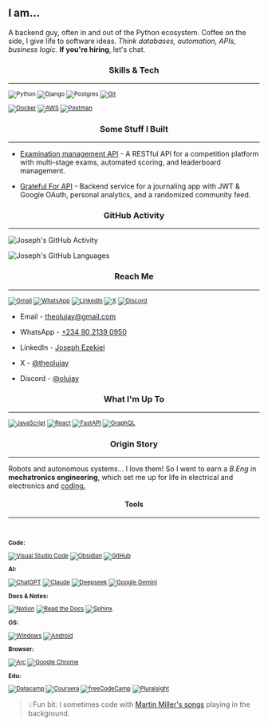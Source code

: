 ## I am...

A backend guy, often in and out of the Python ecosystem. Coffee on the side, I give life to software ideas. *Think databases, automation, APIs, business logic.* **If you're hiring**, let's chat.

### <center>Skills & Tech</center>

---

<sub>

![Python](https://img.shields.io/badge/Python-3776AB?logo=python&logoColor=fff) ![Django](https://img.shields.io/badge/Django-%23092E20.svg?logo=django&logoColor=white) ![Postgres](https://img.shields.io/badge/Postgres-%23316192.svg?logo=postgresql&logoColor=white) [![Git](https://img.shields.io/badge/Git-F05032?logo=git&logoColor=fff)](#)

[![Docker](https://img.shields.io/badge/Docker-2496ED?logo=docker&logoColor=fff)](#) [![AWS](https://custom-icon-badges.demolab.com/badge/AWS-%23FF9900.svg?logo=aws&logoColor=white)](#) [![Postman](https://img.shields.io/badge/Postman-FF6C37?logo=postman&logoColor=white)](#)


</sub>

### <center>Some Stuff I Built</center>

---

- [Examination management API](https://github.com/olujay/vmlc_api) - A RESTful API for a competition platform with multi-stage exams, automated scoring, and leaderboard management.

- [Grateful For API](https://github.com/theolujay/grateful_for) - Backend service for a journaling app with JWT & Google OAuth, personal analytics, and a randomized community feed.

### <center>GitHub Activity</center>

---

![Joseph's GitHub Activity](https://github-readme-stats.vercel.app/api?username=theolujay&show_icons=true&theme=dark)

![Joseph's GitHub Languages](https://github-readme-stats.vercel.app/api/top-langs/?username=theolujay&langs_count=5&layout=compact&theme=dark)

### <center>Reach Me</center>

---

<sub>

 [![Gmail](https://img.shields.io/badge/Gmail-D14836?logo=gmail&logoColor=white)](theolujay@gmail.com) [![WhatsApp](https://img.shields.io/badge/WhatsApp-25D366?logo=whatsapp&logoColor=white)](https://wa.me/qr/O65P4ANF2TQ7E1) [![LinkedIn](https://custom-icon-badges.demolab.com/badge/LinkedIn-0A66C2?logo=linkedin-white&logoColor=fff)](https://www.linkedin.com/in/joseph-ezekiel-profile/) [![X](https://img.shields.io/badge/X-%23000000.svg?logo=X&logoColor=white)](https://x.com/olujay_creative) 
[![Discord](https://img.shields.io/badge/Discord-%235865F2.svg?&logo=discord&logoColor=white)](https://discord.com/users/931582976272236564)

</sub>

- Email - theolujay@gmail.com

- WhatsApp - [+234 90 2139 0950](https://wa.me/qr/O65P4ANF2TQ7E1)

- LinkedIn - [Joseph Ezekiel](https://www.linkedin.com/in/joseph-ezekiel-profile/) 

- X - [@theolujay](https://x.com/olujay_creative)

- Discord - [@olujay](https://discord.com/users/931582976272236564)

### <center>What I'm Up To<center>

---

<sub>

[![JavaScript](https://img.shields.io/badge/JavaScript-F7DF1E?logo=javascript&logoColor=000)](#) [![React](https://img.shields.io/badge/React-%2320232a.svg?logo=react&logoColor=%2361DAFB)](#) [![FastAPI](https://img.shields.io/badge/FastAPI-009485.svg?logo=fastapi&logoColor=white)](#) [![GraphQL](https://img.shields.io/badge/GraphQL-E10098?logo=graphql&logoColor=fff)](#)

</sub>

### <center>**Origin Story**</center>

---

Robots and autonomous systems... I love them! So I went to earn a *B.Eng* in **mechatronics engineering**, which set me up for life in electrical and electronics and <u>coding.</u>


#### <center>Tools</center>

---

<br>

<sub>

**Code:**

[![Visual Studio Code](https://custom-icon-badges.demolab.com/badge/Visual%20Studio%20Code-0078d7.svg?logo=vsc&logoColor=white)](#) [![Obsidian](https://img.shields.io/badge/Obsidian-%23483699.svg?&logo=obsidian&logoColor=white)](#) [![GitHub](https://img.shields.io/badge/GitHub-%23121011.svg?logo=github&logoColor=white)](#)


**AI:**

[![ChatGPT](https://img.shields.io/badge/ChatGPT-74aa9c?logo=openai&logoColor=white)](#) [![Claude](https://img.shields.io/badge/Claude-D97757?logo=claude&logoColor=fff)](#) [![Deepseek](https://custom-icon-badges.demolab.com/badge/Deepseek-4D6BFF?logo=deepseek&logoColor=fff)](#) [![Google Gemini](https://img.shields.io/badge/Google%20Gemini-886FBF?logo=googlegemini&logoColor=fff)](#)

**Docs & Notes:**

[![Notion](https://img.shields.io/badge/Notion-fff?logo=notion&logoColor=000)](#) [![Read the Docs](https://img.shields.io/badge/Readthedocs-%23000000.svg?logo=readthedocs&logoColor=fff)](#) [![Sphinx](https://img.shields.io/badge/Sphinx-3C3B39?logo=sphinx&logoColor=fff)](#)

**OS:**

[![Windows](https://custom-icon-badges.demolab.com/badge/Windows-0078D6?logo=windows11&logoColor=white)](#) [![Android](https://img.shields.io/badge/Android-3DDC84?logo=android&logoColor=white)](#)

**Browser:**

[![Arc](https://img.shields.io/badge/Arc-092230?logo=arc&logoColor=fff)](#) [![Google Chrome](https://img.shields.io/badge/Google%20Chrome-4285F4?logo=GoogleChrome&logoColor=white)](#)


**Edu:**

[![Datacamp](https://img.shields.io/badge/Datacamp-05192D?&logo=datacamp&logoColor=03E860)](#) [![Coursera](https://img.shields.io/badge/Coursera-0056D2?logo=coursera&logoColor=fff)](#) [![freeCodeCamp](https://img.shields.io/badge/freeCodeCamp-0A0A23?logo=freecodecamp&logoColor=fff)](#) [![Pluralsight](https://img.shields.io/badge/Pluralsight-F15B2A?logo=pluralsight&logoColor=fff)](#)

</sub>

> 💡Fun bit: I sometimes code with [Martin Miller's songs](https://www.youtube.com/watch?v=4LHCDU4NFr0&si=t_hvw-DTVyZiRU-J) playing in the background. 
